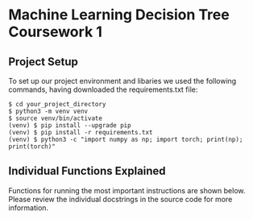 # Machine Learning Decision Tree Coursework 1
## Project Setup
To set up our project environment and libaries we used the following commands, having downloaded the requirements.txt file:

```
$ cd your_project_directory 
$ python3 -m venv venv
$ source venv/bin/activate
(venv) $ pip install --upgrade pip
(venv) $ pip install -r requirements.txt
(venv) $ python3 -c "import numpy as np; import torch; print(np); print(torch)"
```

## Individual Functions Explained 

Functions for running the most important instructions are shown below. Please review the individual docstrings in the source code for more information.

##


